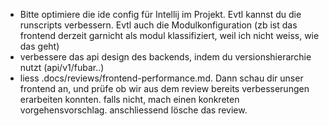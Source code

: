 - Bitte optimiere die ide config für Intellij im Projekt. Evtl kannst du die runscripts verbessern. Evtl auch die
  Modulkonfiguration (zb ist das frontend derzeit garnicht als modul klassifiziert, weil ich nicht weiss, wie das geht)
- verbessere das api design des backends, indem du versionshierarchie nutzt (api/v1/fubar..)
- liess .docs/reviews/frontend-performance.md. Dann schau dir unser frontend an, und prüfe ob wir aus dem review bereits verbesserungen erarbeiten konnten. falls nicht, mach einen konkreten vorgehensvorschlag. anschliessend lösche das review.